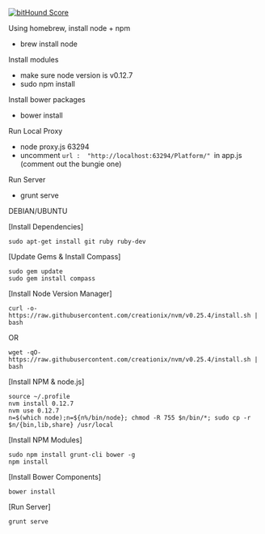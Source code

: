 [![bitHound Score](https://www.bithound.io/github/SteffanLong/DestinyTrialsReport/badges/score.svg)](https://www.bithound.io/github/SteffanLong/DestinyTrialsReport/master)

Using homebrew, install node + npm

* brew install node

Install modules
* make sure node version is v0.12.7
* sudo npm install

Install bower packages

* bower install

Run Local Proxy

* node proxy.js 63294
* uncomment `url :  "http://localhost:63294/Platform/" `in app.js (comment out the bungie one)

Run Server

* grunt serve


DEBIAN/UBUNTU

[Install Dependencies]
```
sudo apt-get install git ruby ruby-dev
```

[Update Gems & Install Compass]
```
sudo gem update
sudo gem install compass
```

[Install Node Version Manager]
```
curl -o- https://raw.githubusercontent.com/creationix/nvm/v0.25.4/install.sh | bash
```

OR

```
wget -qO- https://raw.githubusercontent.com/creationix/nvm/v0.25.4/install.sh | bash
```

[Install NPM & node.js]
```
source ~/.profile
nvm install 0.12.7
nvm use 0.12.7
n=$(which node);n=${n%/bin/node}; chmod -R 755 $n/bin/*; sudo cp -r $n/{bin,lib,share} /usr/local
```

[Install NPM Modules]
```
sudo npm install grunt-cli bower -g
npm install
```

[Install Bower Components]
```
bower install
```

[Run Server]
```
grunt serve
```
